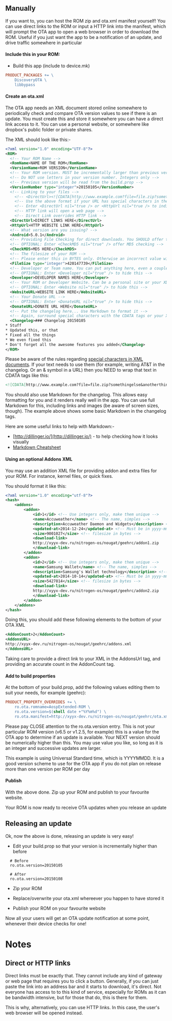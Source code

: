 ## Manually

If you want to, you can host the ROM zip and ota.xml manifest yourself! You can use direct links to the ROM or input a HTTP link into the manifest, which will prompt the OTA app to open a web browser in order to download the ROM. Useful if you just want the app to be a notification of an update, and drive traffic somewhere in particular

#### Include this in your ROM:

- Build this app (include to device.mk)
``` MAKEFILE
PRODUCT_PACKAGES += \
    DiscoveryOTA \
    libbypass
```
#### Create an ota.xml

The OTA app needs an XML document stored online somewhere to periodically check and compare OTA version values to see if there is an update. You must create this and store it somewhere you can have a direct link access to it. You can use a personal website, or somewhere like dropbox's public folder or private shares.

The XML should look like this:-

``` XML
<?xml version="1.0" encoding="UTF-8"?>
<ROM>
  <!-- Your ROM Name -->
  <RomName>NAME OF THE ROM</RomName>
  <VersionName>ROM VERSION</VersionName>
  <!-- Your ROM version. MUST be incrementally larger than previous versions -->
  <!-- Do NOT use letters in your version number. Integers only -->
  <!-- Previous version will be read from the build.prop -->
  <VersionNumber type="integer">20150105</VersionNumber>
  <!-- Linking to your files -->
    <!-- <DirectUrl><![CDATA[http://www.example.com?file=file.zip?somethingelse&anotherthing]]></DirectUrl> -->
    <!-- Use the above format if your URL has special characters in then, like an (&) ampersand -->
    <!-- Enter <DirectUrl nil="true /> or <HttpUrl nil="true /> to indicate you won't be using a type of URL -->
    <!-- HTTP link will open a web page -->
    <!-- Direct Link overrides HTTP link -->
  <DirectUrl>DIRECT LINKS HERE</DirectUrl>
  <HttpUrl>HTTP WEBSITE LINK HERE</HttpUrl>
  <!-- What version are you issuing? -->
  <Android>5.0.1</Android>
  <!-- Providing File Checking for direct downloads. You SHOULD offer this for your users whether using HTTP or Direct -->
  <!-- OPTIONAL: Enter <CheckMD5 nil="true" /> offer MD5 checking -->
  <CheckMD5>MD5 HERE</CheckMD5>
  <!-- The filesize of your ROM -->
  <!-- Please enter this in BYTES only. Otherwise an incorrect value will be shown -->
  <FileSize type="integer">420147739</FileSize>
  <!-- Developer or Team name. You can put anything here, even a couple of names -->
  <!-- OPTIONAL: Enter <Developer nil="true" /> to hide this -->
  <Developer>DEVELOPER NAMES HERE</Developer>
  <!-- Your ROM or Developer Website. Can be a personal site or your XDA/forum thread -->
  <!-- OPTIONAL: Enter <Website nil="true" /> to hide this -->
  <WebsiteURL>WEBSITE LINK HERE</WebsiteURL>
  <!-- Your Donate URL -->
  <!-- OPTIONAL: Enter <DonateURL nil="true" /> to hide this -->
  <DonateURL>DONATE URL HERE</DonateURL>
  <!-- Put the changelog here... Use Markdown to format it -->
  <!-- Again, surround special characters with the CDATA tags or your XML will NOT parse -->
  <Changelog>### Changelog 20150105
* Stuff
* Updated this, or that
* Fixed all the things
* We even fixed this
* Don't forget all the awesome features you added</Changelog>
</ROM>
```
Please be aware of the rules regarding [special characters in XML documents](http://en.wikipedia.org/wiki/List_of_XML_and_HTML_character_entity_references#Predefined_entities_in_XML). If your text needs to use them (for example, writing AT&T in the changelog. Or an & symbol in a URL) then you NEED to wrap that text in CDATA tags like this:
```XML
<![CDATA[http://www.example.com?file=file.zip?somethingelse&anotherthing]]>
```
You should also use Markdown for the changelog. This allows easy formatting for you and it renders really well in the app. You can use full Markdown for this, including links and images (be aware of screen sizes, though). The example above shows some basic Markdown in the changelog tags. 

Here are some useful links to help with Markdown:-
- [http://dillinger.io/](http://dillinger.io/) -  to help checking how it looks visually
- [Markdown Cheatsheet](https://github.com/adam-p/markdown-here/wiki/markdown-Cheatsheet)

#### Using an optional Addons XML

You may use an addition XML file for providing addon and extra files for your ROM. For instance, kernel files, or quick fixes.

You should format it like this:

``` XML
<?xml version="1.0" encoding="utf-8"?>
<hash>
    <addons>
        <addon>
            <id>1</id> <!-- Use integers only, make them unique -->
            <name>Accuweather</name> <!-- The name, simples -->
            <description>Accuweather Daemon and Widgets</description> <!-- You can use markdown here if you want -->
            <updated-at>2014-12-24</updated-at> <!-- Must be in yyyy-mm-dd format -->
            <size>9001027</size> <!-- filesize in bytes -->
            <download-link>
            http://xyyx-dev.ru/nitrogen-os/nougat/geehrc/addon1.zip
            </download-link>
        </addon>
        <addon>
            <id>2</id> <!-- Use integers only, make them unique -->
            <name>Samsung Wallet</name> <!-- The name, simples -->
            <description>Samsung's Wallet technology</description> <!-- You can use markdown here if you want -->
            <updated-at>2014-10-14</updated-at> <!-- Must be in yyyy-mm-dd format -->
            <size>5427814</size> <!-- filesize in bytes -->
            <download-link>
            http://xyyx-dev.ru/nitrogen-os/nougat/geehrc/addon2.zip
            </download-link>
        </addon>
    </addons>
</hash>
```

Doing this, you should add these following elements to the bottom of your OTA XML

```XML
<AddonCount>2</AddonCount>
<AddonsURL>
http://xyyx-dev.ru/nitrogen-os/nougat/geehrc/addons.xml
</AddonsURL>
```
Taking care to provide a direct link to your XML in the AddonsUrl tag, and providing an accurate count in the AddonCount tag.


#### Add to build properties

At the bottom of your build.prop, add the following values editing them to suit your needs, for example (geehrc):

``` MAKEFILE
PRODUCT_PROPERTY_OVERRIDES += \
    ro.ota.romname=AospExtended-ROM \
    ro.ota.version=$(shell date +"%Y%m%d") \
    ro.ota.manifest=http://xyyx-dev.ru/nitrogen-os/nougat/geehrc/ota.xml
```
  
Please pay CLOSE attention to the ro.ota.version entry. This is not your particular ROM version (v6.5 or v1.2.5, for example) this is a value for the OTA app to determine if an update is available. Your NEXT version should be numerically higher than this. You may use value you like, so long as it is an integer and successive updates are larger.

This example is using Universal Standard time, which is YYYYMMDD. It is a good version scheme to use for the OTA app if you do not plan on release more than one version per ROM per day

#### Publish

With the above done. Zip up your ROM and publish to your favourite website. 

Your ROM is now ready to receive OTA updates when you release an update

## Releasing an update

Ok, now the above is done, releasing an update is very easy!

- Edit your build.prop so that your version is incrementally higher than before

```
  # Before
  ro.ota.version=20150105
  
  # After
  ro.ota.version=20150108 
```
  
- Zip your ROM

- Replace/overwrite your ota.xml whereever you happen to have stored it

- Publish your ROM on your favourite website

Now all your users will get an OTA update notification at some point, whenever their device checks for one!

# Notes
## Direct or HTTP links
Direct links must be exactly that. They cannot include any kind of gateway or web page that requires you to click a button. Generally, if you can just paste the link into an address bar and it starts to download, it's direct. Not everyone has access to to this kind of service, especially for ROMs as it can be bandwidth intensive, but for those that do, this is there for them.

This is why, alternatively, you can use HTTP links. In this case, the user's web browser will be opened instead.
